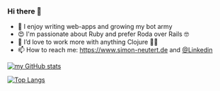 ### Hi there 👋

- 🔭 I enjoy writing web-apps and growing my bot army
- 😍 I'm passionate about Ruby and prefer Roda over Rails 🤓
- 🌱 I’d love to work more with anything Clojure 🤙🥰
- 📫 How to reach me: https://www.simon-neutert.de and [@Linkedin](https://www.linkedin.com/in/simon-neutert/)

[![my GitHub stats](https://github-readme-stats.vercel.app/api?username=simonneutert&show_icons=true&include_all_commits=true)](https://github.com/anuraghazra/github-readme-stats)

[![Top Langs](https://github-readme-stats.vercel.app/api/top-langs/?username=simonneutert&hide=jupyter%20notebook,html,css,sass,php)](https://github.com/anuraghazra/github-readme-stats)

<!--
**simonneutert/simonneutert** is a ✨ _special_ ✨ repository because its `README.md` (this file) appears on your GitHub profile.

Here are some ideas to get you started:

- 🔭 I’m currently working on ...
- 🌱 I’m currently learning ...
- 👯 I’m looking to collaborate on ...
- 🤔 I’m looking for help with ...
- 💬 Ask me about ...
- 📫 How to reach me: ...
- 😄 Pronouns: ...
- ⚡ Fun fact: ...
-->
